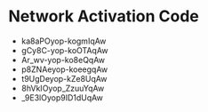 # Network Activation Code
* ka8aPOyop-kogmIqAw
* gCy8C-yop-koOTAqAw
* Ar_wv-yop-ko8eQqAw
* p8ZNAeyop-koeegqAw
* t9UgDeyop-kZe8UqAw
* 8hVkIOyop_ZzuuYqAw
* _9E3lOyop9ID1dUqAw